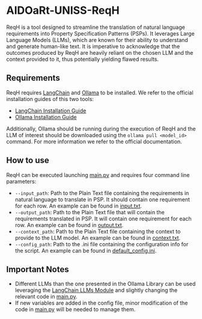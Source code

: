# AIDOaRt-UNISS-ReqH

ReqH is a tool designed to streamline the translation of natural language requirements into Property Specification 
Patterns (PSPs). It leverages Large Language Models (LLMs), which are known for their ability to understand and 
generate human-like text. It is imperative to acknowledge that the outcomes produced by ReqH are heavily reliant 
on the chosen LLM and the context provided to it, thus potentially yielding flawed results.

## Requirements
ReqH requires [LangChain](https://github.com/langchain-ai/langchain) and 
[Ollama](https://github.com/ollama/ollama) to be installed. We refer to the official installation guides
of this two tools:
- [LangChain Installation Guide](https://python.langchain.com/docs/get_started/installation)
- [Ollama Installation Guide](https://github.com/ollama/ollama)

Additionally, Ollama should be running during the execution of ReqH and the LLM of interest should be downloaded
using the `ollama pull <model_id>` command. For more information we refer to the official documentation.

## How to use
ReqH can be executed launching [main.py](main.py) and requires four command line parameters:
- `--input_path`: Path to the Plain Text file containing the requirements in natural language to translate in PSP. 
It should contain one requirement for each row. An example can be found in [input.txt](inputs/input.txt).
- `--output_path`: Path to the Plain Text file that will contain the requirements translated in PSP.
It will contain one requirement for each row. An example can be found in [output.txt](outputs/output.txt).
- `--context_path`: Path to the Plain Text file containing the context to provide to the LLM model.
An example can be found in [context.txt](inputs/context.txt).
- `--config_path`: Path to the .ini file containing the configuration info for the script.
An example can be found in [default_config.ini](configs/default_config.ini).

## Important Notes

- Different LLMs than the one presented in the Ollama Library can be used leveraging the 
[LangChain LLMs Module](https://python.langchain.com/docs/integrations/llms/) and slightly changing the relevant 
code in [main.py](main.py).
- If new variables are added in the config file, minor modification of the code in [main.py](main.py) will be needed
to manage them.
